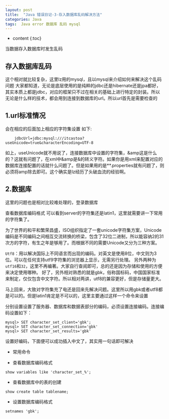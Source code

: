 ```yaml
---
layout: post
title:  "Java 错误日记-3-存入数据库乱码解决方法"
categories: Java
tags:  Java error 数据库 乱码 mysql
---
```


* content
{:toc}


当数据存入数据库时发生乱码



## 存入数据库乱码

这个相对就比较复杂，这里lz用的mysql，且以mysql来介绍如何来解决这个乱码问题
大家都知道，无论是底层使用的是纯粹的jdbc还是hibernate还是jpa都好，其实本质上都是jdbc，对应的框架只不过在相关的基础上进行特定的封装。所以无论是什么样的技术，都会用到连接到数据库的url。所以url首先是需要检查的
 
## 1.url标准情况

会在相应的后面加上相应的字符集设置
如下:
 
```
	jdbcUrl=jdbc:mysql:///itcastoa?useUnicode=true&characterEncoding=UTF-8
```
如上，useUnicode就不用说了，连接数据库中设置的字符集，&amp这是什么的？这就有问题了，在xml中&amp是&的转义字符。如果你是用xml来配置对应的数据库连接配置的话就什么问题了。但是如果用的是**.properties就有问题了，则必须将amp除去即可。这个确实是lz经历了头破血流的经验啊。
 

## 2.数据库
 
这里的问题也是相对比较难处理的，登录数据库
 
查看数据库编码格式
可以看到server的字符集还是latin1，这里就需要讲一下常用的字符集了。

为了世界的和平和繁荣昌盛，ISO组织指定了一套unicode字符集方案，Unicode编码是不同编码之间相互交流转换的桥梁，包含了32位二进制，所以能容纳2的31次方的字符，有生之年是够用了。而根据不同的需要Unicode又分为三种方案。

`Utf8`：用以解决国际上不同语言而出现的编码。对英文是使用8位，中文则为3位。可以在任何支持utf9字符集的浏览器上显示，无需另行处理。
另外两种为`utf16`和`32`，这里不再编著。大家自行查阅即可，总的还是因为存储和使用的方便来决定使用哪种。
好了，另外相对熟悉的就是gbk，俗称国标码，中国国家标准来制定，仅仅包含中文字符。所以相对两讲，utf8的兼容更好，但是存储量更大。
 
马上回来，大致对字符集充了电还是回来先解决问题。这里所以用gbk或者utf8都是可以的。但是latin1肯定是不可以的，这里主要通过这样一个命令来设置
 
分别设置设置了服务器、数据库和数据表部分的编码，必须设置连接编码。连接编码设置如下：
```
mysql> SET character_set_client='gbk';
mysql> SET character_set_connection='gbk'
mysql> SET character_set_results='gbk'
```
设置好编码，下面便可以成功插入中文了，其实用一句话即可解决
 
 
* 常用命令

 
* 查看数据库编码格式

```
show variables like 'character_set_%';
```

* 查看数据库中的表的创建

```
show create table tablename;
```

* 设置数据库编码格式

```
setnames 'gbk';
```
